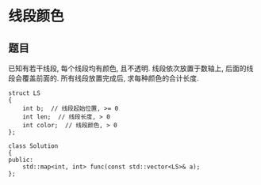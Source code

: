 # 线段颜色

## 题目

已知有若干线段, 每个线段均有颜色, 且不透明. 线段依次放置于数轴上, 后面的线段会覆盖前面的. 所有线段放置完成后, 求每种颜色的合计长度.


    struct LS
    {
        int b;  // 线段起始位置, >= 0
        int len;  // 线段长度, > 0
        int color;  // 线段颜色, > 0
    };

    class Solution
    {
    public:
        std::map<int, int> func(const std::vector<LS>& a);
    };

